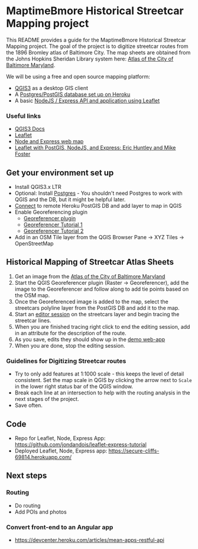 # MaptimeBmore Historical Streetcar Mapping project
This README provides a guide for the MaptimeBmore Historical Streetcar Mapping project. The goal of the project is to digitize streetcar routes from the 1896 Bromley atlas of Baltimore City. The map sheets are obtained from the Johns Hopkins Sheridan Library system here: [Atlas of the City of Baltimore Maryland](https://jscholarship.library.jhu.edu/handle/1774.2/35300).

We will be using a free and open source mapping platform:

- [QGIS3](https://qgis.org/en/site/) as a desktop GIS client
- A [Postgres/PostGIS database set up on Heroku](https://www.heroku.com/postgres)
- A basic [NodeJS / Express API and application using Leaflet](https://github.com/jondandois/leaflet-express-tutorial)

### Useful links
- [QGIS3 Docs](https://docs.qgis.org/3.4/en/docs/)
- [Leaflet](https://leafletjs.com/)
- [Node and Express web map](https://developer.mozilla.org/en-US/docs/Learn/Server-side/Express_Nodejs/skeleton_website)
- [Leaflet with PostGIS, NodeJS, and Express: Eric Huntley and Mike Foster](http://duspviz.mit.edu/web-map-workshop/leaflet_nodejs_postgis/)

## Get your environment set up
- Install QGIS3.x LTR
- Optional: Install [Postgres](https://www.postgresql.org/) - You shouldn't need Postgres to work with QGIS and the DB, but it might be helpful later.
- [Connect](https://docs.qgis.org/3.4/en/docs/user_manual/managing_data_source/opening_data.html#database-related-tools) to remote Heroku PostGIS DB and add layer to map in QGIS
- Enable Georeferencing plugin
    - [Georeferencer plugin](https://docs.qgis.org/3.4/en/docs/user_manual/plugins/core_plugins/plugins_georeferencer.html)
    - [Georeferencer Tutorial 1](https://docs.qgis.org/3.4/en/docs/training_manual/forestry/map_georeferencing.html)
    - [Georeferencer Tutorial 2](https://www.qgistutorials.com/en/docs/3/georeferencing_basics.html)
- Add in an OSM Tile layer from the QGIS Browser Pane -> XYZ Tiles -> OpenStreetMap

## Historical Mapping of Streetcar Atlas Sheets
1. Get an image from the [Atlas of the City of Baltimore Maryland](https://jscholarship.library.jhu.edu/handle/1774.2/35300)
2. Start the QGIS Georeferencer plugin (Raster -> Georeferencer), add the image to the Georeferencer and follow along to add tie points based on the OSM map.
3. Once the Georeferenced image is added to the map, select the streetcars polyline layer from the PostGIS DB and add it to the map.
4. Start an [editor session](https://docs.qgis.org/3.4/en/docs/user_manual/working_with_vector/editing_geometry_attributes.html) on the streetcars layer and begin tracing the streetcar lines.
5. When you are finished tracing right click to end the editing session, add in an attribute for the description of the route.
6. As you save, edits they should show up in the [demo web-app](https://secure-cliffs-69814.herokuapp.com/)
7. When you are done, stop the editing session.

### Guidelines for Digitizing Streetcar routes
- Try to only add features at 1:1000 scale - this keeps the level of detail consistent.  Set the map scale in QGIS by clicking the arrow next to `Scale` in the lower right status bar of the QGIS window.
- Break each line at an intersection to help with the routing analysis in the next stages of the project.
- Save often.

## Code
- Repo for Leaflet, Node, Express App: https://github.com/jondandois/leaflet-express-tutorial
- Deployed Leaflet, Node, Express app: https://secure-cliffs-69814.herokuapp.com/

## Next steps

### Routing
- Do routing
- Add POIs and photos

### Convert front-end to an Angular app
- https://devcenter.heroku.com/articles/mean-apps-restful-api
